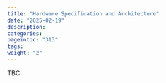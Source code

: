 ```yaml
---
title: "Hardware Specification and Architecture"
date: "2025-02-19"
description:
categories:
pageintoc: "313"
tags:
weight: "2"
---
```


<a id="hardware-spec-and-architecture-ai-ready-opennebula"></a>

<!--# Hardware Specification and Architecture -->

TBC
